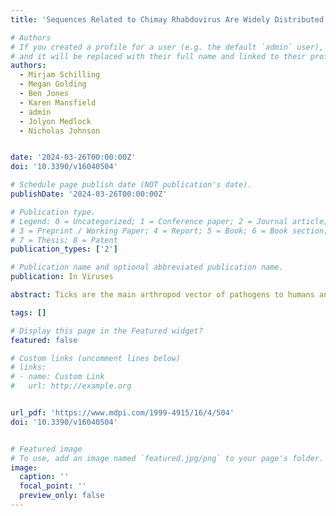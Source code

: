 ```yaml
---
title: 'Sequences Related to Chimay Rhabdovirus Are Widely Distributed in Ixodes ricinus Ticks across England and Wales'

# Authors
# If you created a profile for a user (e.g. the default `admin` user), write the username (folder name) here
# and it will be replaced with their full name and linked to their profile.
authors:
  - Mirjam Schilling
  - Megan Golding
  - Ben Jones
  - Karen Mansfield
  - admin
  - Jolyon Medlock
  - Nicholas Johnson


date: '2024-03-26T00:00:00Z'
doi: '10.3390/v16040504'

# Schedule page publish date (NOT publication's date).
publishDate: '2024-03-26T00:00:00Z'

# Publication type.
# Legend: 0 = Uncategorized; 1 = Conference paper; 2 = Journal article;
# 3 = Preprint / Working Paper; 4 = Report; 5 = Book; 6 = Book section;
# 7 = Thesis; 8 = Patent
publication_types: ['2']

# Publication name and optional abbreviated publication name.
publication: In Viruses

abstract: Ticks are the main arthropod vector of pathogens to humans and livestock in the British Isles. Despite their role as a vector of disease, many aspects of tick biology, ecology, and microbial association are poorly understood. To address this, we investigated the composition of the microbiome of adult and nymphal Ixodes ricinus ticks. The ticks were collected on a dairy farm in Southwest England and RNA extracted for whole genome sequencing. Sequences were detected from a range of microorganisms, particularly tick-associated viruses, bacteria, and nematodes. A majority of the viruses were attributed to phlebo-like and nairo-like virus groups, demonstrating a high degree of homology with the sequences present in I. ricinus from mainland Europe. A virus sharing a high sequence identity with Chimay rhabdovirus, previously identified in ticks from Belgium, was detected. Further investigations of I. ricinus ticks collected from additional sites in England and Wales also identified Chimay rhabdovirus viral RNA with varying prevalence in all tick populations. This suggests that Chimay rhabdovirus has a wide distribution and highlights the need for an extended exploration of the tick microbiome in the United Kingdom (UK).

tags: []

# Display this page in the Featured widget?
featured: false

# Custom links (uncomment lines below)
# links:
# - name: Custom Link
#   url: http://example.org


url_pdf: 'https://www.mdpi.com/1999-4915/16/4/504'
doi: '10.3390/v16040504'


# Featured image
# To use, add an image named `featured.jpg/png` to your page's folder.
image:
  caption: ''
  focal_point: ''
  preview_only: false
---
```

